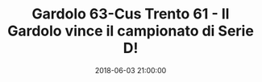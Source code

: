 ---
title: Gardolo 63-Cus Trento 61 - Il Gardolo vince il campionato di Serie D!
date: 2018-06-03 21:00:00
squadra-a: Bc Gardolo
punteggio-a: 63
squadra-b: Cus Trento
punteggio-b: 61
partite/squadra: serie-d-17-18
luogo: Centro Sportivo Trento Nord
categoria: serie d
---